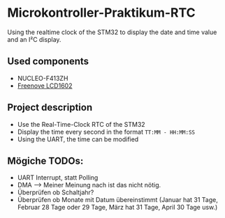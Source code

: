# Microkontroller-Praktikum-RTC
Using the realtime clock of the STM32 to display the date and time value and an I²C display.

## Used components
- NUCLEO-F413ZH
- [Freenove LCD1602](https://freenove.com/fnk0079/)  

## Project description
- Use the Real-Time-Clock RTC of the STM32  
- Display the time every second in the format `TT:MM - HH:MM:SS`  
- Using the UART, the time can be modified  

## Mögiche TODOs:
- UART Interrupt, statt Polling
- DMA
--> Meiner Meinung nach ist das nicht nötig.
- Überprüfen ob Schaltjahr?
- Überprüfen ob Monate mit Datum übereinstimmt (Januar hat 31 Tage, Februar 28 Tage oder 29 Tage, März hat 31 Tage, April 30 Tage usw.)
